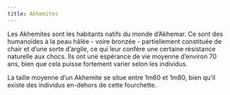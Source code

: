 ```yaml
---
title: Akhemites
---
```


Les Akhemites sont les habitants natifs du monde d’Akhemar. Ce sont des humanoïdes à la peau hâlée - voire bronzée - partiellement constituée de chair et d’une sorte d’argile, ce qui leur confère une certaine résistance naturelle aux chocs. Ils ont une espérance de vie moyenne d’environ 70 ans, bien que cela puisse fortement varier selon les individus.

La taille moyenne d’un Akhemite se situe entre 1m60 et 1m80, bien qu’il existe des individus en-dehors de cette fourchette.